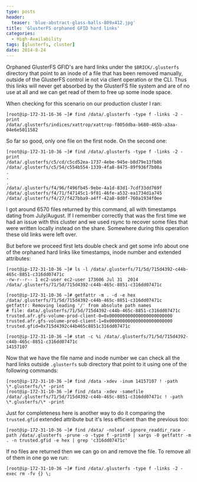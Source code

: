 ```yaml
---
type: posts
header:
  teaser: 'blue-abstract-glass-balls-809x412.jpg'
title: 'GlusterFS orphaned GFID hard links'
categories: 
  - High-Availability
tags: [glusterfs, cluster]
date: 2014-8-24
---
```


Orphaned GlusterFS GFID's are hard links under the `$BRICK/.glusterfs` directory that point to an inode of a file that has been removed manually, outside of the GlusterFS control ie not via client operation or the CLI. Thus this links will never get absorbed by the GlusterFS file system and are of no use at all and we can get read of them to free up some inode space.

When checking for this scenario on our production cluster I ran:

```
[root@ip-172-31-16-36 ~]# find /data/.glusterfs -type f -links -2 -print
/data/.glusterfs/indices/xattrop/xattrop-f805ddba-b680-465b-a3aa-04e6e5011582
```

So far so good, only one file on the first node. On the second one:

```
[root@ip-172-31-10-36 ~]# find /data/.glusterfs -type f -links -2 -print
/data/.glusterfs/c5/cd/c5cd52ea-1737-4ebe-945e-b8d79e13fb86
/data/.glusterfs/c5/54/c554b554-1339-4fa8-8475-89f936f7b08a
.
.
.
/data/.glusterfs/f4/96/f496fb45-9ebe-4a1d-83d1-7cdf33dd769f
/data/.glusterfs/f4/71/f47145c1-9f81-46fe-a532-ea1734d1a745
/data/.glusterfs/f4/27/f427bba9-a4ff-42a8-8d0f-760a1934f0ee
```

I got around 6570 files returned by this command, all with timestamps dating from July/August. If I remember correctly that was the first time we had an issue with this cluster and we used rsync to recover some files that were written locally instead on the share. Somewhere during this operation these old links were left over.

But before we proceed first lets double check and get some info about one of the orphaned hard links like timestamps, inode number and extended attributes:

```
[root@ip-172-31-10-36 ~]# ls -l /data/.glusterfs/71/5d/715d4392-c44b-465c-8851-c316dd07471c
-rw-r--r-- 1 ec2-user ec2-user 173606 Jul 31  2014 /data/.glusterfs/71/5d/715d4392-c44b-465c-8851-c316dd07471c
 
[root@ip-172-31-10-36 ~]# getfattr -m . -d -e hex /data/.glusterfs/71/5d/715d4392-c44b-465c-8851-c316dd07471c
getfattr: Removing leading '/' from absolute path names
# file: data/.glusterfs/71/5d/715d4392-c44b-465c-8851-c316dd07471c
trusted.afr.gfs-volume-prod-client-0=0x000000000000000000000000
trusted.afr.gfs-volume-prod-client-1=0x000000000000000000000000
trusted.gfid=0x715d4392c44b465c8851c316dd07471c
 
[root@ip-172-31-10-36 ~]# stat -c %i /data/.glusterfs/71/5d/715d4392-c44b-465c-8851-c316dd07471c
14157107
```

Now that we have the file name and inode number we can check all the hard links outside `.glusterfs` sub directory that point to it using one of the following commands:

```
[root@ip-172-31-10-36 ~]# find /data -xdev -inum 14157107 ! -path \*.glusterfs/\* -print
[root@ip-172-31-10-36 ~]# find /data -xdev -samefile /data/.glusterfs/71/5d/715d4392-c44b-465c-8851-c316dd07471c ! -path \*.glusterfs/\* -print
```

Just for completeness here is another way to do it comparing the `trusted.gfid` extended attribute but it's less efficient than the previous too:

```
[root@ip-172-31-10-36 ~]# find /data/ -noleaf -ignore_readdir_race -path /data/.glusterfs -prune -o -type f -print0 | xargs -0 getfattr -m . -n trusted.gfid -e hex | grep 'c316dd07471c'
```

If no files are returned then we can go on and remove the file. To remove all of them in one go we run:

```
[root@ip-172-31-10-36 ~]# find /data/.glusterfs -type f -links -2 -exec rm -fv {} \;
```